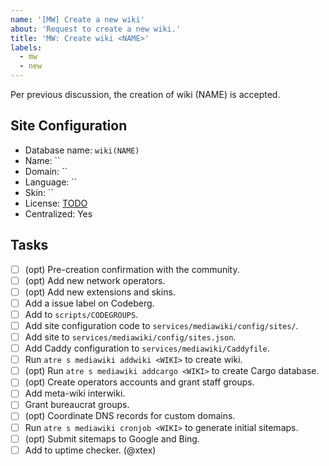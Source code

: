 ```yaml
---
name: '[MW] Create a new wiki'
about: 'Request to create a new wiki.'
title: 'MW: Create wiki <NAME>'
labels:
  - mw
  - new
---
```


Per previous discussion, the creation of wiki (NAME) is accepted.

## Site Configuration

- Database name: `wiki(NAME)`
- Name: ``
- Domain: ``
- Language: ``
- Skin: ``
- License: [TODO](TODO)
- Centralized: Yes

## Tasks

- [ ] (opt) Pre-creation confirmation with the community.
- [ ] (opt) Add new network operators.
- [ ] (opt) Add new extensions and skins.
- [ ] Add a issue label on Codeberg.
- [ ] Add to `scripts/CODEGROUPS`.
- [ ] Add site configuration code to `services/mediawiki/config/sites/`.
- [ ] Add site to `services/mediawiki/config/sites.json`.
- [ ] Add Caddy configuration to `services/mediawiki/Caddyfile`.
- [ ] Run `atre s mediawiki addwiki <WIKI>` to create wiki.
- [ ] (opt) Run `atre s mediawiki addcargo <WIKI>` to create Cargo database.
- [ ] (opt) Create operators accounts and grant staff groups.
- [ ] Add meta-wiki interwiki.
- [ ] Grant bureaucrat groups.
- [ ] (opt) Coordinate DNS records for custom domains.
- [ ] Run `atre s mediawiki cronjob <WIKI>` to generate initial sitemaps.
- [ ] (opt) Submit sitemaps to Google and Bing.
- [ ] Add to uptime checker. (@xtex)
